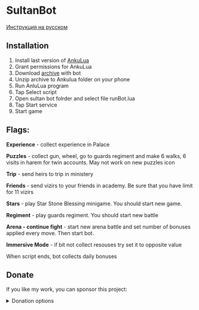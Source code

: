 # SultanBot

[Инструкция на русском](README_RUS.md)

## Installation
1. Install last version of [AnkuLua](https://ankulua.boards.net/thread/1395/ankulua-trial-apk-download)
2. Grant permissions for AnkuLua
3. Download [archive](https://github.com/DrBlast/SultanBot/archive/sultan.zip   ) with bot
4. Unzip archive to Ankulua folder on your phone
5. Run AnluLua program
6. Tap Select script
7. Open sultan bot folrder and select file runBot.lua
8. Tap Start service
9. Start game

## Flags:
**Experience** - collect experience in Palace

**Puzzles** - collect gun, wheel, go to guards regiment and make 6 walks, 6 visits in harem for twin accounts. May not work on new puzzles icon

**Trip** - send heirs to trip in ministery

**Friends** - send vizirs to your friends in academy. Be sure that you have limit for 11 vizirs

**Stars** - play Star Stone Blessing minigame. You should start new game.

**Regiment** - play guards regiment. You should start new battle

**Arena - continue fight**  - start new arena battle and set number of bonuses applied every move. Then start bot.

**Immersive Mode** - if bit not collect resouses try set it to opposite value


When script ends, bot collects daily bonuses


## Donate
If you like my work, you can sponsor this project:

<details>
   <summary>Donation options</summary>
        <details>
            <summary>PayPal</summary>
                <img src="https://github.com/DrBlast/SultanBot/blob/sultan/donate/PayPalMe.png" width = 150 alt="https://www.paypal.com/paypalme/enichegovskiy">
                <a href="https://www.paypal.com/paypalme/enichegovskiy">PayPal.Me</a>        
        </details>
        <details>
                    <summary>Waves</summary>
                        <img src="https://github.com/DrBlast/SultanBot/blob/sultan/donate/Waves_QR.png" width = 150 alt="3PGrM7bxbNpxVYwanTDZbkggpztPTMkPAJ4">
                        <a href="https://github.com/DrBlast/SultanBot/blob/sultan/donate/waves.txt">View BTC address</a>       
        </details>
        <details>
                    <summary>BTC</summary>
                        <img src="https://github.com/DrBlast/SultanBot/blob/sultan/donate/Bitcoin_QR.png" width = 150 alt="bitcoin:19noFSCEni4gw1pSJKVohQaBsKHgVRXhDb">
                        <a href="https://github.com/DrBlast/SultanBot/blob/sultan/donate/eth.txt">View BTC address</a>   
        </details>
        <details>
                    <summary>ETH</summary>
                        <img src="https://github.com/DrBlast/SultanBot/blob/sultan/donate/Ethereum_QR.png" width = 150 alt="0x0e5d110f39a66D3e0BDa72294360a8034B35D05F">
                        <a href="https://github.com/DrBlast/SultanBot/blob/sultan/donate/eth.txt">View ETH address</a>        
        </details>                
</details>

